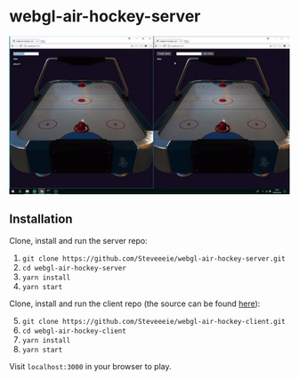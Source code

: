 # webgl-air-hockey-server

![alt text](https://github.com/Steveeeie/webgl-air-hockey-server/blob/master/preview.gif?raw=true "Preview")

## Installation

Clone, install and run the server repo:
1. ```git clone https://github.com/Steveeeie/webgl-air-hockey-server.git```
2. ```cd webgl-air-hockey-server```
3. ```yarn install```
4. ```yarn start```

Clone, install and run the client repo (the source can be found [here](https://github.com/Steveeeie/webgl-air-hockey-client)):

5. ```git clone https://github.com/Steveeeie/webgl-air-hockey-client.git```
6. ```cd webgl-air-hockey-client```
7. ```yarn install```
8. ```yarn start```

Visit ```localhost:3000``` in your browser to play.
